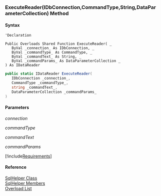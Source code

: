﻿### ExecuteReader(IDbConnection,CommandType,String,DataParameterCollection) Method

#### Syntax

```vbnet
'Declaration

Public Overloads Shared Function ExecuteReader( _
   ByVal _connection_ As IDbConnection, _
   ByVal _commandType_ As CommandType, _
   ByVal _commandText_ As String, _
   ByVal _commandParams_ As DataParameterCollection _
) As IDataReader
```

```csharp
public static IDataReader ExecuteReader( 
   IDbConnection _connection_,
   CommandType _commandType_,
   string _commandText_,
   DataParameterCollection _commandParams_
)
```

#### Parameters

_connection_

_commandType_

_commandText_

_commandParams_

[!include[Requirements](../partials/requirements.md)]

#### Reference

[SqlHelper Class](FChoice.Common~FChoice.Common.Data.SqlHelper.md)  
[SqlHelper Members](FChoice.Common~FChoice.Common.Data.SqlHelper_members.md)  
[Overload List](FChoice.Common~FChoice.Common.Data.SqlHelper~ExecuteReader.md)